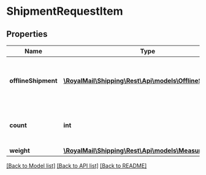 # ShipmentRequestItem

## Properties
Name | Type | Description | Notes
------------ | ------------- | ------------- | -------------
**offlineShipment** | [**\RoyalMail\Shipping\Rest\Api\models\OfflineShipment[]**](OfflineShipment.md) | Not Currently Available. For offline barcoding shipments. | [optional] 
**count** | **int** | Number of items for the associated weight | 
**weight** | [**\RoyalMail\Shipping\Rest\Api\models\Measurement**](Measurement.md) |  | 

[[Back to Model list]](../README.md#documentation-for-models) [[Back to API list]](../README.md#documentation-for-api-endpoints) [[Back to README]](../README.md)

